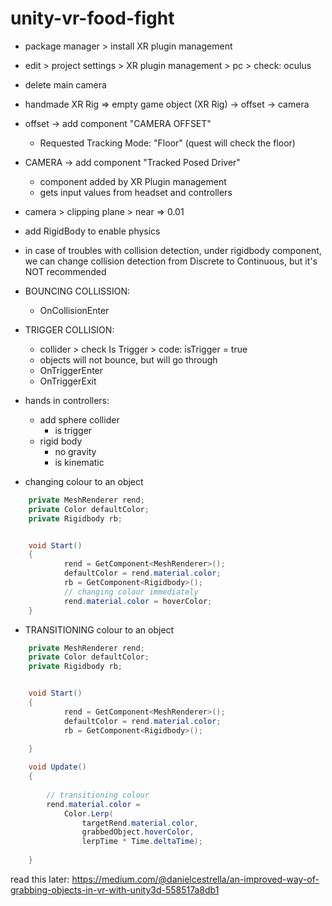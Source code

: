 # unity-vr-food-fight

* package manager > install XR plugin management

* edit > project settings > XR plugin management > pc > check: oculus

* delete main camera

* handmade XR Rig => empty game object (XR Rig) -> offset -> camera

* offset -> add component "CAMERA OFFSET"
    * Requested Tracking Mode: "Floor" (quest will check the floor)

* CAMERA -> add component "Tracked Posed Driver"
    * component added by XR Plugin management
    * gets input values from headset and controllers    

* camera > clipping plane > near => 0.01

* add RigidBody to enable physics

* in case of troubles with collision detection, under rigidbody component, we can change collision detection from 
Discrete to Continuous, but it's NOT recommended

* BOUNCING COLLISSION:
    * OnCollisionEnter
    
* TRIGGER COLLISION: 
    * collider > check Is Trigger > code: isTrigger = true 
    * objects will not bounce, but will go through
    * OnTriggerEnter
    * OnTriggerExit

* hands in controllers: 
    * add sphere collider
        * is trigger
    * rigid body    
        * no gravity
        * is kinematic


* changing colour to an object
```c#
    private MeshRenderer rend;
    private Color defaultColor;
    private Rigidbody rb;


    void Start()
    {
            rend = GetComponent<MeshRenderer>();
            defaultColor = rend.material.color;
            rb = GetComponent<Rigidbody>();
            // changing colour immediately
            rend.material.color = hoverColor;
    }


```


* TRANSITIONING colour to an object
```c#
    private MeshRenderer rend;
    private Color defaultColor;
    private Rigidbody rb;


    void Start()
    {
            rend = GetComponent<MeshRenderer>();
            defaultColor = rend.material.color;
            rb = GetComponent<Rigidbody>();
            
    }

    void Update()
    {
        
        // transitioning colour
        rend.material.color =
            Color.Lerp(
                targetRend.material.color,
                grabbedObject.hoverColor,
                lerpTime * Time.deltaTime);
                
    }
```





read this later: https://medium.com/@danielcestrella/an-improved-way-of-grabbing-objects-in-vr-with-unity3d-558517a8db1
